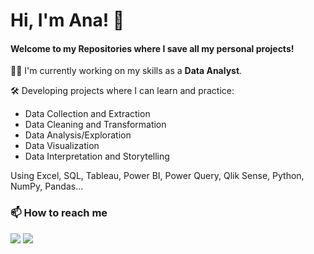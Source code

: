 # Hi, I'm Ana! 👋
 #### Welcome to my Repositories where I save all my personal projects!
 👩‍💻 I'm currently working on my skills as a **Data Analyst**.

🛠 Developing projects where I can learn and practice:
- Data Collection and Extraction
- Data Cleaning and Transformation
- Data Analysis/Exploration
- Data Visualization
- Data Interpretation and Storytelling

Using Excel, SQL, Tableau, Power BI, Power Query, Qlik Sense, Python, NumPy, Pandas...

 ### 📫 How to reach me
 
<div> 
  <a href="mailto:aninha.ps.oliveira@gmail.com"><img src="https://img.shields.io/badge/-Gmail-%23333?style=for-the-badge&logo=gmail&logoColor=white" target="_blank"></a>
  <a href="https://www.linkedin.com/in/anapsoliveira/" target="_blank"><img src="https://img.shields.io/badge/-LinkedIn-%230077B5?style=for-the-badge&logo=linkedin&logoColor=white" target="_blank"></a> 
</div>
